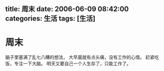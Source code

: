 title: 周末
date: 2006-06-09 08:42:00
categories:  生活
tags: [生活]
---

# 周末
脑子里塞满了乱七八糟的想法， 大早晨就有点头痛，没有工作的心情。
赶紧吃饭，专注一下大脑。
明天又要自己一个人生存了，只能工作了。